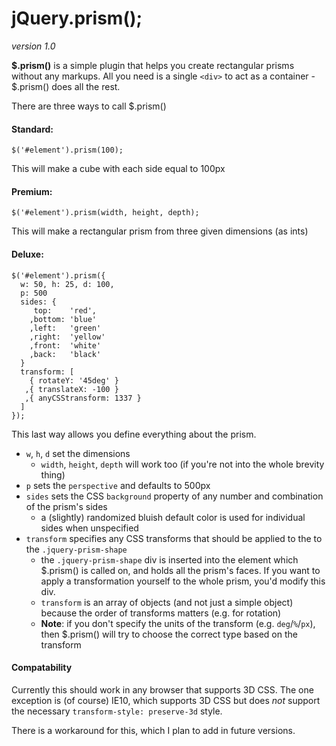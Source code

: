 # jQuery.prism();
*version 1.0*

**$.prism()** is a simple plugin that helps you create rectangular prisms without any markups. All you need is a single `<div>` to act as a container - $.prism() does all the rest.

There are three ways to call $.prism()

#### Standard:
    $('#element').prism(100);
  This will make a cube with each side equal to 100px

#### Premium:
    $('#element').prism(width, height, depth);
This will make a rectangular prism from three given dimensions (as ints)

#### Deluxe:
```
$('#element').prism({
  w: 50, h: 25, d: 100,
  p: 500
  sides: {
     top:    'red',
    ,bottom: 'blue'
    ,left:   'green'
    ,right:  'yellow'
    ,front:  'white'
    ,back:   'black'
  }
  transform: [
    { rotateY: '45deg' }
   ,{ translateX: -100 }
   ,{ anyCSStransform: 1337 }
  ]
});
```

This last way allows you define everything about the prism.

- `w`, `h`, `d` set the dimensions
  - `width`, `height`, `depth` will work too (if you're not into the whole brevity thing)
- `p` sets the `perspective` and defaults to 500px
- `sides` sets the CSS `background` property of any number and combination of the prism's sides
  - a (slightly) randomized bluish default color is used for individual sides when unspecified
- `transform` specifies any CSS transforms that should be applied to the to the `.jquery-prism-shape`
  - the `.jquery-prism-shape` div is inserted into the element which $.prism() is called on, and holds all the prism's faces. If you want to apply a transformation yourself to the whole prism, you'd modify this div.
  - `transform` is an array of objects (and not just a simple object) because the order of transforms matters (e.g. for rotation)
  - **Note**: if you don't specify the units of the transform (e.g. `deg`/`%`/`px`), then $.prism() will try to choose the correct type based on the transform

#### Compatability
Currently this should work in any browser that supports 3D CSS. The one exception is (of course) IE10, which supports 3D CSS but does *not* support the necessary `transform-style: preserve-3d` style.

There is a workaround for this, which I plan to add in future versions.